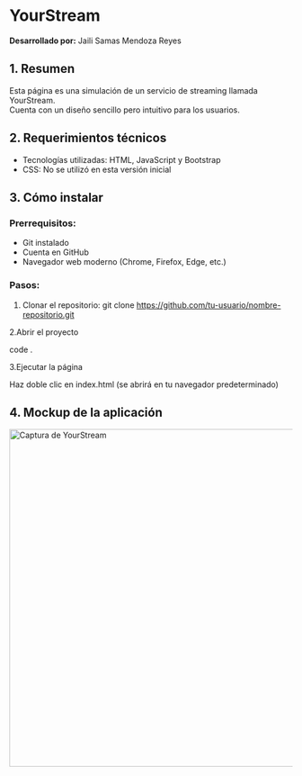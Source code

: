 # YourStream

**Desarrollado por:** Jaili Samas Mendoza Reyes

## 1. Resumen
Esta página es una simulación de un servicio de streaming llamada YourStream.  
Cuenta con un diseño sencillo pero intuitivo para los usuarios.

## 2. Requerimientos técnicos
- Tecnologías utilizadas: HTML, JavaScript y Bootstrap
- CSS: No se utilizó en esta versión inicial

## 3. Cómo instalar
### Prerrequisitos:
- Git instalado
- Cuenta en GitHub
- Navegador web moderno (Chrome, Firefox, Edge, etc.)

### Pasos:
1. Clonar el repositorio:
   git clone https://github.com/tu-usuario/nombre-repositorio.git

2.Abrir el proyecto

code .

3.Ejecutar la página

Haz doble clic en index.html (se abrirá en tu navegador predeterminado)

## 4. Mockup de la aplicación
<img src="Stream/Pagina/Imagenes/Mockup.png" width="600" alt="Captura de YourStream">




